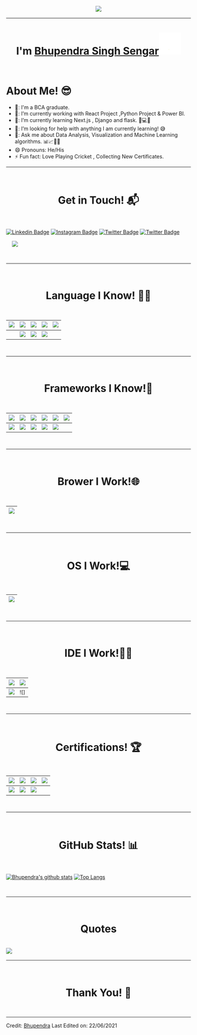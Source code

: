 <p align="center">
  <img src="https://miro.medium.com/max/2048/1*OohqW5DGh9CQS4hLY5FXzA.png" height="230"/>
</p>
<hr>
<h1 align="center">I'm <a href="https://github.com/Aryagm">Bhupendra Singh Sengar<a><img src="https://github.com/Kathryn-Jie/Kathryn-Jie/blob/main/wave.gif" width="60px"/></h1>
<Br>
<h1>About Me! 😎</h1>

- 🏫: I'm a BCA graduate.
- 🔭: I’m currently working with React Project ,Python Project & Power BI.
- 🌱: I’m currently learning Next.js , Django and flask. 🧠💻🤖
- 🤔: I’m looking for help with anything I am currently learning! 😅
- 💬: Ask me about Data Analysis, Visualization and Machine Learning algorithms. 📊📈🤖🧠
- 😄  Pronouns: He/His
- ⚡  Fun fact: Love Playing Cricket , Collecting New Certificates.
  
<hr>
<Br>
<h1 align="center">Get in Touch! 📬</h1>
<Br>
<p align="center">
  
[![Linkedin Badge](https://img.shields.io/badge/LinkedIn-0077B5?style=for-the-badge&logo=linkedin&logoColor=white=https://www.linkedin.com/in/bhupendra-singh-sengar-20a59b184/)](https://www.linkedin.com/in/bhupendra-singh-sengar-20a59b184/)
[![Instagram Badge](https://img.shields.io/badge/Instagram-E4405F?style=for-the-badge&logo=instagram&logoColor=white=https://www.instagram.com/innocent_cute_handsome/)](https://www.instagram.com/innocent_cute_handsome/)
[![Twitter Badge](https://img.shields.io/badge/Twitter-1DA1F2?style=for-the-badge&logo=twitter&logoColor=white=https://www.twitter.com/Bhupendra000888)](https://www.twitter.com/Bhupendra000888)
[![Twitter Badge](https://img.shields.io/badge/Codepen-000000?style=for-the-badge&logo=codepen&logoColor=white=https://www.twitter.com/bhupendra-singh-sengar)](https://www.twitter.com/bhupendra-singh-sengar)
  
 &nbsp;&nbsp;&nbsp;  <a href="mailto:bhupe7017@gmail.com" target="blank"><img align="center" src="https://img.shields.io/badge/bhupe7017@gmail.com-D14836?style=for-the-badge&logo=gmail&logoColor=white" /></a>
</p>
  
<Br>
<hr>
<Br>
<h1 align="center">Language I Know! 🤸‍♂</h1>
<Br>
  
|![](https://img.shields.io/badge/Python-FFD43B?style=for-the-badge&logo=python&logoColor=darkgreen)|![](https://img.shields.io/badge/JavaScript-323330?style=for-the-badge&logo=javascript&logoColor=F7DF1E)|![](https://img.shields.io/badge/C-00599C?style=for-the-badge&logo=c&logoColor=white)|![](https://img.shields.io/badge/Javascript-FFD50C?style=for-the-badge&logo=Javascript&logoColor=black)|![](https://img.shields.io/badge/Html-FFD50C?style=for-the-badge&logo=Html&logoColor=black)|
|---|---|---|---|---|
|![]()|![](https://img.shields.io/badge/PHP-777BB4?style=for-the-badge&logo=php&logoColor=white)|![](https://img.shields.io/badge/JavaScript-323330?style=for-the-badge&logo=javascript&logoColor=F7DF1E)|![](https://img.shields.io/badge/And%20More!-yellow?style=fond%20More!-yellow?style=for-the-badge)
<br>
<hr>
<Br>
<h1 align="center">Frameworks I Know!🚀</h1>
<Br>

|![](https://img.shields.io/badge/Node.js-339933?style=for-the-badge&logo=nodedotjs&logoColor=white)|![](https://img.shields.io/badge/npm-CB3837?style=for-the-badge&logo=npm&logoColor=white)|![](https://img.shields.io/badge/Expo-1B1F23?style=for-the-badge&logo=expo&logoColor=white)|![](https://img.shields.io/badge/Bootstrap-563D7C?style=for-the-badge&logo=bootstrap&logoColor=white)|![](https://img.shields.io/badge/Material--UI-0081CB?style=for-the-badge&logo=material-ui&logoColor=white)|![](https://img.shields.io/badge/React-20232A?style=for-the-badge&logo=react&logoColor=61DAFB)|
|---|---|---|---|---|---|
|![](https://img.shields.io/badge/Redux-593D88?style=for-the-badge&logo=redux&logoColor=white)|![](https://img.shields.io/badge/React_Router-CA4245?style=for-the-badge&logo=react-router&logoColor=white)|![](https://img.shields.io/badge/Django-092E20?style=for-the-badge&logo=django&logoColor=green)|![](https://img.shields.io/badge/next.js-000000?style=for-the-badge&logo=nextdotjs&logoColor=white)|![](https://img.shields.io/badge/PowerBI-F2C811?style=for-the-badge&logo=Power%20BI&logoColor=white)||![](|![](https://img.shields.io/badge/And%20More!-yellow?style=for-the-badge)|


<br>
<hr>
<Br>

<h1 align="center">Brower I Work!🌐</h1>
<Br>
  
|![](https://img.shields.io/badge/Google_chrome-4285F4?style=for-the-badge&logo=Google-chrome&logoColor=white)
|---|

<br>
<hr>
<Br>


<h1 align="center">OS I Work!💻</h1>
<Br>
  
|![](https://img.shields.io/badge/Windows-0078D6?style=for-the-badge&logo=windows&logoColor=white)
|---|

<br>
<hr>
<Br>

<h1 align="center">IDE I Work!👩‍💻</h1>
<Br>
  
|![](https://img.shields.io/badge/Visual_Studio-5C2D91?style=for-the-badge&logo=visual%20studio&logoColor=white)|![](https://img.shields.io/badge/Visual_Studio_Code-0078D4?style=for-the-badge&logo=visual%20studio%20code&logoColor=white)
|---|---|
|![](https://img.shields.io/badge/Atom-66595C?style=for-the-badge&logo=Atom&logoColor=white)|![]
  
<Br>
<hr>
<Br>
<h1 align="center">Certifications! 🏆</h1>
<Br>
  
|[![](https://img.shields.io/badge/Introduction%20to%20Python-red?style=for-the-badge)](https://certificates.simplicdn.net/share/2983492_1635428125.pdf)|[![](https://img.shields.io/badge/Intermediate%20Python-blue?style=for-the-badge)](https://certificates.simplicdn.net/share/2983492_1635428125.pdf)|[![](https://img.shields.io/badge/free%20code%20camp-27273D?style=for-the-badge&logo=freecodecamp&logoColor=white)](https://www.freecodecamp.org/certification/bhupe7017/responsive-web-design)|[![](https://img.shields.io/badge/Python%20Toolbox%20-I-orange?style=for-the-badge)](https://certificates.simplicdn.net/share/2983492_1635428125.pdf)|
|---|---|---|---|
|[![](https://img.shields.io/badge/Great%20Learning-103bb3?style=for-the-badge&logo=GrateLearning&logoColor=white)](https://olympus1.greatlearning.in/course_certificate/KIKZYBBS)|[![](https://img.shields.io/badge/Great%20Learning-103bb3?style=for-the-badge&logo=GrateLearning&logoColor=white)](https://olympus1.greatlearning.in/course_certificate/LUJVWJMD)|[![](https://img.shields.io/badge/Great%20Learning-103bb3?style=for-the-badge&logo=GrateLearning&logoColor=white)](https://olympus1.greatlearning.in/course_certificate/XGPKVIQN)|
 

<Br>
<hr>
<Br>
<h1 align="center">GitHub Stats! 📊</h1>
<Br>
  
[![Bhupendra's github stats](https://github-readme-stats.vercel.app/api?username=Bhupe7017&show_icons=true&theme=merko)](https://github.com/Bhupe7017/github-readme-stats) [![Top Langs](https://github-readme-stats.vercel.app/api/top-langs/?username=Bhupe7017&layout=compact&theme=merko)](https://github.com/bhupe7017/github-readme-stats)

 
<Br>
<hr>
<Br>
<h1 align="center">Quotes</h1>
<Br>
  
<img src="https://i.pinimg.com/originals/e0/3e/db/e03edbe588d3866d539e5bbb35d9080c.jpg"/>
  
  
  
<Br>
<hr>
<Br>
<h1 align="center">Thank You! 🤵 </h1>
<Br>

------
  
Credit: [Bhupendra]()
Last Edited on: 22/06/2021

